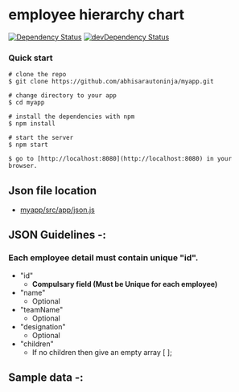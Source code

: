 # employee hierarchy chart

[![Dependency Status](https://david-dm.org/preboot/angularjs-webpack/status.svg)](https://david-dm.org/preboot/angular-webpack#info=dependencies) [![devDependency Status](https://david-dm.org/preboot/angularjs-webpack/dev-status.svg)](https://david-dm.org/preboot/angularjs-webpack#info=devDependencies)

### Quick start

```
# clone the repo
$ git clone https://github.com/abhisarautoninja/myapp.git 

# change directory to your app
$ cd myapp

# install the dependencies with npm
$ npm install

# start the server
$ npm start

$ go to [http://localhost:8080](http://localhost:8080) in your browser.
```


## Json file location  
* [myapp/src/app/json.js](myapp/src/app/json.js)

## JSON Guidelines -:

### Each employee detail must contain unique "id".
* "id"
    * **Compulsary field (Must be Unique for each employee)**
* "name"
	* Optional
* "teamName"
	* Optional
* "designation"
	* Optional
* "children"
	* If no children then give an empty array [ ];
	
## Sample data -: 
